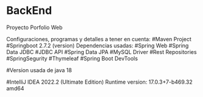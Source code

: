 # BackEnd

Proyecto Porfolio Web

Configuraciones, programas y detalles a tener en cuenta:
#Maven Project
#Springboot 2.7.2 (version)
Dependencias usadas:
#Spring Web
#Spring Data JDBC
#JDBC API
#Spring Data JPA
#MySQL Driver
#Rest Repositories
#SpringSegurity
#Thymeleaf 
#Spring Boot DevTools 

#Version usada de java 18

#IntelliJ IDEA 2022.2 (Ultimate Edition)
Runtime version: 17.0.3+7-b469.32 amd64

